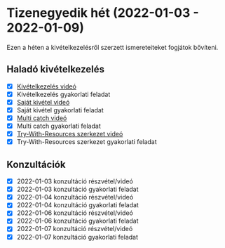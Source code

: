 # Tizenegyedik hét (2022-01-03 - 2022-01-09)

Ezen a héten a kivételkezelésről szerzett ismereteiteket fogjátok bővíteni.

## Haladó kivételkezelés

* [X] [Kivételkezelés videó](https://e-learning.training360.com/courses/take/java-se-alapok-java-nyelvi-elemek/lessons/29772378-kivetelkezeles)
* [X] Kivételkezelés gyakorlati feladat
* [X] [Saját kivétel videó](https://e-learning.training360.com/courses/take/java-se-alapok-java-nyelvi-elemek/lessons/29772385-sajat-kivetel)
* [X] Saját kivétel gyakorlati feladat
* [X] [Multi catch videó](https://e-learning.training360.com/courses/take/java-se-alapok-java-nyelvi-elemek/lessons/29772388-multi-catch)
* [X] Multi catch gyakorlati feladat
* [X] [Try-With-Resources szerkezet videó](https://e-learning.training360.com/courses/take/java-se-alapok-java-nyelvi-elemek/lessons/29772391-try-with-resources-szerkezet)
* [X] Try-With-Resources szerkezet gyakorlati feladat

## Konzultációk

* [X] 2022-01-03 konzultáció részvétel/videó
* [X] 2022-01-03 konzultáció gyakorlati feladat
* [X] 2022-01-04 konzultáció részvétel/videó
* [X] 2022-01-04 konzultáció gyakorlati feladat
* [X] 2022-01-06 konzultáció részvétel/videó
* [X] 2022-01-06 konzultáció gyakorlati feladat
* [X] 2022-01-07 konzultáció részvétel/videó
* [X] 2022-01-07 konzultáció gyakorlati feladat